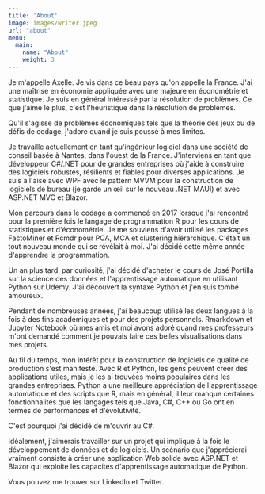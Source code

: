 ```yaml
---
title: 'About'
image: images/writer.jpeg
url: "about"
menu:
  main:
    name: "About"
    weight: 3
---
```


Je m'appelle Axelle. Je vis dans ce beau pays qu'on appelle la France.
J'ai une maîtrise en économie appliquée avec une majeure en économétrie et statistique.
Je suis en général intéressé par la résolution de problèmes. Ce que j'aime le plus, c'est l'heuristique dans la résolution de problèmes.

Qu'il s'agisse de problèmes économiques tels que la théorie des jeux ou de défis de codage, j'adore quand je suis poussé à mes limites.

Je travaille actuellement en tant qu'ingénieur logiciel dans une société de conseil basée à Nantes, dans l'ouest de la France.
J'interviens en tant que développeur C#/.NET pour de grandes entreprises où j'aide à construire des logiciels robustes, résilients et fiables pour diverses applications.
Je suis à l'aise avec WPF avec le pattern MVVM pour la construction de logiciels de bureau (je garde un œil sur le nouveau .NET MAUI) et avec ASP.NET MVC et Blazor.

Mon parcours dans le codage a commencé en 2017 lorsque j'ai rencontré pour la première fois le langage de programmation R pour les cours de statistiques et d'économétrie. Je me souviens d'avoir utilisé les packages FactoMiner et Rcmdr
pour PCA, MCA et clustering hiérarchique. C'était un tout nouveau monde qui se révélait à moi. J'ai décidé cette même année d'apprendre la programmation.

Un an plus tard, par curiosité, j'ai décidé d'acheter le cours de José Portilla sur la science des données et l'apprentissage automatique en utilisant Python sur Udemy. J'ai découvert la syntaxe Python et j'en suis tombé amoureux.

Pendant de nombreuses années, j'ai beaucoup utilisé les deux langues à la fois à des fins académiques et pour des projets personnels. Rmarkdown et Jupyter Notebook où mes amis et moi avons adoré quand mes professeurs m'ont demandé comment je pouvais faire ces belles visualisations dans mes projets.

Au fil du temps, mon intérêt pour la construction de logiciels de qualité de production s'est manifesté. Avec R et Python, les gens peuvent créer des applications utiles, mais je les ai trouvées moins populaires dans les grandes entreprises. Python a une meilleure appréciation de l'apprentissage automatique et des scripts que R, mais en général, il leur manque certaines fonctionnalités que les langages tels que Java, C#, C++ ou Go ont en termes de performances et d'évolutivité.

C'est pourquoi j'ai décidé de m'ouvrir au C#.

Idéalement, j'aimerais travailler sur un projet qui implique à la fois le développement de données et de logiciels. Un scénario que j'apprécierai vraiment consiste à créer une application Web solide avec ASP.NET et Blazor qui exploite les capacités d'apprentissage automatique de Python.

Vous pouvez me trouver sur LinkedIn et Twitter.
